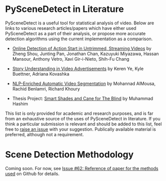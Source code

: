 
# PySceneDetect in Literature

PySceneDetect is a useful tool for statistical analysis of video.  Below are links to various research articles/papers which have either used PySceneDetect as a part of their analysis, or propose more accurate detection algorithms using the current implementation as a comparison.

 - [Online Detection of Action Start in Untrimmed, Streaming Videos](https://arxiv.org/pdf/1802.06822) by Zheng Shou, Junting Pan, Jonathan Chan, Kazuyuki Miyazawa, Hassan Mansour, Anthony Vetro, Xavi Gir-i-Nieto, Shih-Fu Chang

 - [Story Understanding in Video Advertisements](https://arxiv.org/pdf/1807.11122) by Keren Ye, Kyle Buettner, Adriana Kovashka

 - [NLP-Enriched Automatic Video Segmentation](https://ieeexplore.ieee.org/document/8525880/) by Mohannad AlMousa, Rachid Benlamri, Richard Khoury

 - Thesis Project: [Smart Shades and Cane for The Blind](https://www.linkedin.com/pulse/blind-people-dont-have-good-muhammad-hashim-1f/) by Muhammad Hashim

This list is only provided for academic and research purposes, and is far from an exhaustive source of the uses of PySceneDetect in literature.  If you think a particular submission is relevant and should be added to this list, feel free to [raise an issue](https://github.com/Breakthrough/PySceneDetect/issues/new/choose) with your suggestion.  Publically available material is preferred, although not a requirement.


# Scene Detection Methodology

Coming soon.  For now, see [Issue #62: Reference of paper for the methods used](https://github.com/Breakthrough/PySceneDetect/issues/62) on Github for details.

